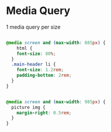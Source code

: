 # Media Query

1 media query per size

```css

@media screen and (max-width: 885px) {
	html {
    font-size: 80%;
  }
  .main-header li {
    font-size: 1.2rem;
    padding-bottom: 2rem;
  }
}


@media screen and (max-width: 985px) {
  picture img {
	margin-right: 0.5rem;
  }
}
```